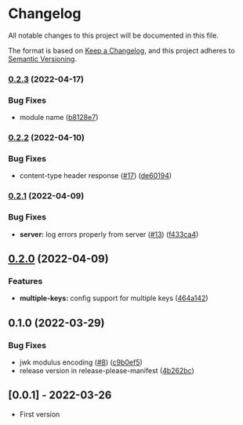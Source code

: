 # Changelog
All notable changes to this project will be documented in this file.

The format is based on [Keep a Changelog](https://keepachangelog.com/en/1.0.0/),
and this project adheres to [Semantic Versioning](https://semver.org/spec/v2.0.0.html).

### [0.2.3](https://github.com/benferreira/jwks-server/compare/v0.2.2...v0.2.3) (2022-04-17)


### Bug Fixes

* module name ([b8128e7](https://github.com/benferreira/jwks-server/commit/b8128e739378d72c91b7ba9637a7fec70a434d0c))

### [0.2.2](https://github.com/benferreira/jwks-server/compare/v0.2.1...v0.2.2) (2022-04-10)


### Bug Fixes

* content-type header response ([#17](https://github.com/benferreira/jwks-server/issues/17)) ([de60194](https://github.com/benferreira/jwks-server/commit/de601944a160b207d1fce18a5cb80306ac5ef03c))

### [0.2.1](https://github.com/benferreira/jwks-server/compare/v0.2.0...v0.2.1) (2022-04-09)


### Bug Fixes

* **server:** log errors properly from server ([#13](https://github.com/benferreira/jwks-server/issues/13)) ([f433ca4](https://github.com/benferreira/jwks-server/commit/f433ca4fc80c7f2484db75885f8eb2e5ff3b5a59))

## [0.2.0](https://github.com/benferreira/jwks-server/compare/v0.1.0...v0.2.0) (2022-04-09)


### Features

* **multiple-keys:** config support for multiple keys ([464a142](https://github.com/benferreira/jwks-server/commit/464a1423a416fab403878014f42785e563fa3f2c))

## 0.1.0 (2022-03-29)


### Bug Fixes

* jwk modulus encoding ([#8](https://github.com/benferreira/jwks-server/issues/8)) ([c9b0ef5](https://github.com/benferreira/jwks-server/commit/c9b0ef5757d49b3de831238b0b0e96490729db96))
* release version in release-please-manifest ([4b262bc](https://github.com/benferreira/jwks-server/commit/4b262bcdcd3793a20e6812be5db728e04fe23449))

## [0.0.1] - 2022-03-26

- First version
